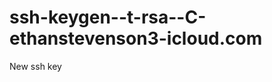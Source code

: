 ssh-keygen--t-rsa--C-ethanstevenson3-icloud.com
===============================================

New ssh key
